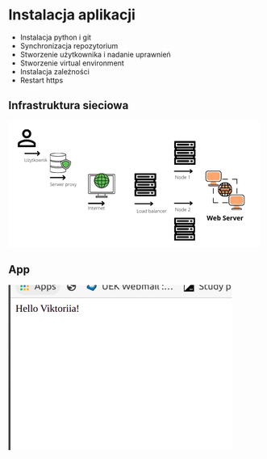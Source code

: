 # Instalacja aplikacji 

- Instalacja python i git
- Synchronizacja repozytorium 
- Stworzenie użytkownika i nadanie uprawnień
- Stworzenie virtual environment
- Instalacja zależności
- Restart https

## Infrastruktura sieciowa

![diagram](2.png)

## App

![app](1.png)
